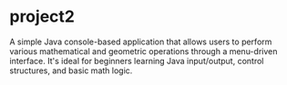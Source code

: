 # project2
A simple Java console-based application that allows users to perform various mathematical and geometric operations through a menu-driven interface. It's ideal for beginners learning Java input/output, control structures, and basic math logic.
